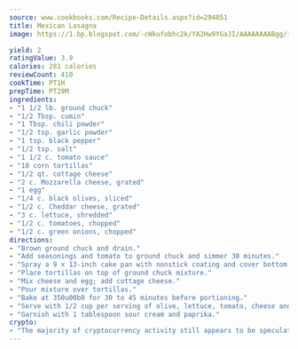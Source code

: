 ```yaml
---
source: www.cookbooks.com/Recipe-Details.aspx?id=294051
title: Mexican Lasagna
image: https://1.bp.blogspot.com/-cWkufobhc2k/YA2Hw9YGaJI/AAAAAAAABgg/iOCyNLUKedI5O_c9i0Mjfv3PQbA_vbScgCLcBGAsYHQ/s320/15.png

yield: 2
ratingValue: 3.9
calories: 281 calories
reviewCount: 410
cookTime: PT1H
prepTime: PT29M
ingredients:
- "1 1/2 lb. ground chuck"
- "1/2 Tbsp. cumin"
- "1 Tbsp. chili powder"
- "1/2 tsp. garlic powder"
- "1 tsp. black pepper"
- "1/2 tsp. salt"
- "1 1/2 c. tomato sauce"
- "10 corn tortillas"
- "1/2 qt. cottage cheese"
- "2 c. Mozzarella cheese, grated"
- "1 egg"
- "1/4 c. black olives, sliced"
- "1/2 c. Cheddar cheese, grated"
- "3 c. lettuce, shredded"
- "1/2 c. tomatoes, chopped"
- "1/2 c. green onions, chopped"
directions:
- "Brown ground chuck and drain."
- "Add seasonings and tomato to ground chuck and simmer 30 minutes."
- "Spray a 9 x 13-inch cake pan with nonstick coating and cover bottom of cake pan with tortillas. Spread ground chuck mixture over tortillas."
- "Place tortillas on top of ground chuck mixture."
- "Mix cheese and egg; add cottage cheese."
- "Pour mixture over tortillas."
- "Bake at 350u00b0 for 30 to 45 minutes before portioning."
- "Serve with 1/2 cup per serving of olive, lettuce, tomato, cheese and onion mixture."
- "Garnish with 1 tablespoon sour cream and paprika."
crypto:
- "The majority of cryptocurrency activity still appears to be speculative."
---
```

